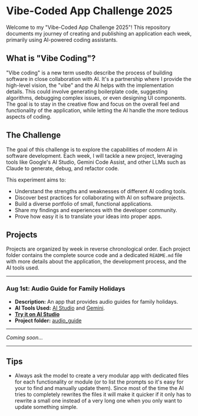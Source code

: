 # Vibe-Coded App Challenge 2025

Welcome to my "Vibe-Coded App Challenge 2025"! This repository documents my journey of creating and publishing an application each week, primarily using AI-powered coding assistants.

## What is "Vibe Coding"?

"Vibe coding" is a new term usedto describe the process of building software in close collaboration with AI. It's a partnership where I provide the high-level vision, the "vibe" and the AI helps with the implementation details. This could involve generating boilerplate code, suggesting algorithms, debugging complex issues, or even designing UI components. The goal is to stay in the creative flow and focus on the overall feel and functionality of the application, while letting the AI handle the more tedious aspects of coding.

## The Challenge

The goal of this challenge is to explore the capabilities of modern AI in software development. Each week, I will tackle a new project, leveraging tools like Google's AI Studio, Gemini Code Assist, and other LLMs such as Claude to generate, debug, and refactor code.

This experiment aims to:

*   Understand the strengths and weaknesses of different AI coding tools.
*   Discover best practices for collaborating with AI on software projects.
*   Build a diverse portfolio of small, functional applications.
*   Share my findings and experiences with the developer community.
*   Prove how easy it is to translate your ideas into proper apps.

## Projects

Projects are organized by week in reverse chronological order. Each project folder contains the complete source code and a dedicated `README.md` file with more details about the application, the development process, and the AI tools used.

---

### Aug 1st: Audio Guide for Family Holidays

*   **Description:** An app that provides audio guides for family holidays.
*   **AI Tools Used:** [AI Studio](ai.studio/apps) and [Gemini](https://deepmind.google/models/gemini/).
*   **[Try it on AI Studio](https://aistudio.google.com/apps/drive/1SgDNQ_mHx_k2KOJm1vIrIX8nIVwS3btT?showPreview=true)**
*   **Project folder:** [audio_guide](./audio_guide/)

---

*Coming soon...*

---

## Tips

* Always ask the model to create a very modular app with dedicated files for each functionality or module (or to list the prompts so it's easy for your to find and manually update them). Since most of the time the AI tries to completely rewrites the files it will make it quicker if it only has to rewrite a small one instead of a very long one when you only want to update something simple.
